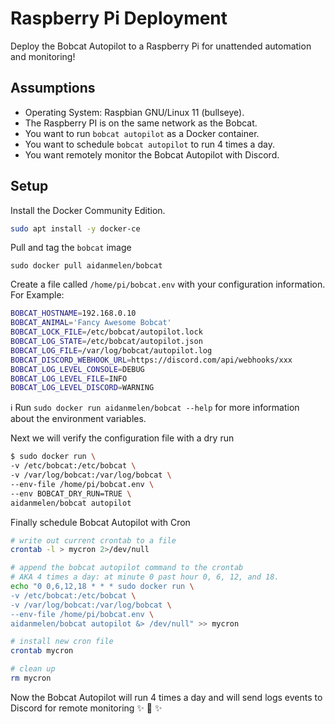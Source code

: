 
# Raspberry Pi Deployment

Deploy the Bobcat Autopilot to a Raspberry Pi for unattended automation and monitoring!

## Assumptions

- Operating System: Raspbian GNU/Linux 11 (bullseye).
- The Raspberry PI is on the same network as the Bobcat.
- You want to run `bobcat autopilot` as a Docker container.
- You want to schedule `bobcat autopilot` to run 4 times a day.
- You want remotely monitor the Bobcat Autopilot with Discord.

## Setup

Install the Docker Community Edition.

```bash
sudo apt install -y docker-ce
```

Pull and tag the `bobcat` image

```
sudo docker pull aidanmelen/bobcat
```

Create a file called `/home/pi/bobcat.env` with your configuration information. For Example:

```bash
BOBCAT_HOSTNAME=192.168.0.10
BOBCAT_ANIMAL='Fancy Awesome Bobcat'
BOBCAT_LOCK_FILE=/etc/bobcat/autopilot.lock
BOBCAT_LOG_STATE=/etc/bobcat/autopilot.json
BOBCAT_LOG_FILE=/var/log/bobcat/autopilot.log
BOBCAT_DISCORD_WEBHOOK_URL=https://discord.com/api/webhooks/xxx
BOBCAT_LOG_LEVEL_CONSOLE=DEBUG
BOBCAT_LOG_LEVEL_FILE=INFO
BOBCAT_LOG_LEVEL_DISCORD=WARNING
```

ℹ️ Run `sudo docker run aidanmelen/bobcat --help` for more information about the environment variables.

Next we will verify the configuration file with a dry run

```bash
$ sudo docker run \
-v /etc/bobcat:/etc/bobcat \
-v /var/log/bobcat:/var/log/bobcat \
--env-file /home/pi/bobcat.env \
--env BOBCAT_DRY_RUN=TRUE \
aidanmelen/bobcat autopilot
```

Finally schedule Bobcat Autopilot with Cron

```bash
# write out current crontab to a file
crontab -l > mycron 2>/dev/null

# append the bobcat autopilot command to the crontab
# AKA 4 times a day: at minute 0 past hour 0, 6, 12, and 18.
echo "0 0,6,12,18 * * * sudo docker run \
-v /etc/bobcat:/etc/bobcat \
-v /var/log/bobcat:/var/log/bobcat \
--env-file /home/pi/bobcat.env \
aidanmelen/bobcat autopilot &> /dev/null" >> mycron

# install new cron file
crontab mycron

# clean up
rm mycron
```

Now the Bobcat Autopilot will run 4 times a day and will send logs events to Discord for remote monitoring ✨ 🍰 ✨
